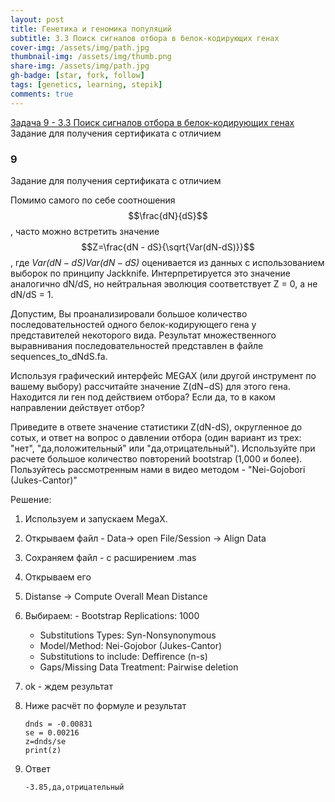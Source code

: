 ```yaml
---
layout: post
title: Генетика и геномика популяций 
subtitle: 3.3 Поиск сигналов отбора в белок-кодирующих генах
cover-img: /assets/img/path.jpg
thumbnail-img: /assets/img/thumb.png
share-img: /assets/img/path.jpg
gh-badge: [star, fork, follow]
tags: [genetics, learning, stepik]
comments: true
---
```

[Задача 9 - 3.3 Поиск сигналов отбора в белок-кодирующих генах](https://stepik.org/lesson/88188/step/9?unit=64528)
Задание для получения сертификата с отличием

### 9

Задание для получения сертификата с отличием

Помимо самого по себе соотношения $$\frac{dN}{dS}$$, часто можно встретить значение $$Z=\frac{dN - dS}{\sqrt{Var(dN-dS)}}$$, где *$Var(dN-dS)Var(dN−dS)$* оценивается из данных с использованием выборок по принципу Jackknife. Интерпретируется это значение аналогично dN/dS, но нейтральная эволюция соответствует Z = 0, а не dN/dS = 1.

Допустим, Вы проанализировали большое количество последовательностей одного белок-кодирующего гена у представителей некоторого вида. Результат множественного выравнивания последовательностей представлен в файле sequences_to_dNdS.fa.

Используя графический интерфейс MEGAX (или другой инструмент по вашему выбору) рассчитайте значение Z(dN−dS) для этого гена. Находится ли ген под действием отбора? Если да, то в каком направлении действует отбор?

Приведите в ответе значение статистики Z(dN-dS), округленное до сотых, и ответ на вопрос о давлении отбора (один вариант из трех: "нет", "да,положительный" или "да,отрицательный"). Используйте при расчете большое количество повторений bootstrap (1,000 и более). Пользуйтесь рассмотренным нами в видео методом - "Nei-Gojobori (Jukes-Cantor)"

Решение:

1. Используем и запускаем MegaX.
2. Открываем файл - Data-> open File/Session -> Align Data
3. Сохраняем файл - с расширением .mas
4. Открываем его
5. Distanse -> Compute Overall Mean Distance
6. Выбираем: - Bootstrap Replications: 1000

   - Substitutions Types: Syn-Nonsynonymous
   - Model/Method: Nei-Gojobor (Jukes-Cantor)
   - Substitutions to include: Deffirence (n-s)
   - Gaps/Missing Data Treatment: Pairwise deletion
7. ok - ждем результат
8. Ниже  расчёт по формуле и результат

   ```
   dnds = -0.00831
   se = 0.00216
   z=dnds/se
   print(z)
   ```
9. Ответ

   ```
   -3.85,да,отрицательный
   ```
